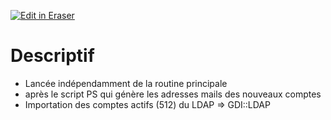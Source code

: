 <p><a target="_blank" href="https://app.eraser.io/workspace/xnQ6juxDcnjgyV5lCuUP" id="edit-in-eraser-github-link"><img alt="Edit in Eraser" src="https://firebasestorage.googleapis.com/v0/b/second-petal-295822.appspot.com/o/images%2Fgithub%2FOpen%20in%20Eraser.svg?alt=media&amp;token=968381c8-a7e7-472a-8ed6-4a6626da5501"></a></p>

# Descriptif
- Lancée indépendamment de la routine principale
- après le script PS qui génère les adresses mails des nouveaux comptes
- Importation des comptes actifs (512) du LDAP => GDI::LDAP




<!--- Eraser file: https://app.eraser.io/workspace/xnQ6juxDcnjgyV5lCuUP --->